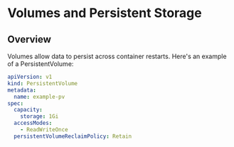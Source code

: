 # Volumes and Persistent Storage

## Overview

Volumes allow data to persist across container restarts. Here's an example of a PersistentVolume:

```yaml
apiVersion: v1
kind: PersistentVolume
metadata:
  name: example-pv
spec:
  capacity:
    storage: 1Gi
  accessModes:
    - ReadWriteOnce
  persistentVolumeReclaimPolicy: Retain
```